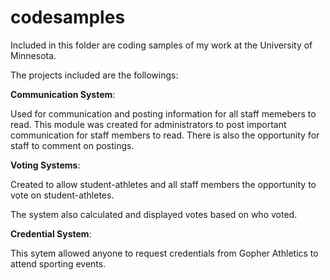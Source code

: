# codesamples

Included in this folder are coding samples of my work at the University of Minnesota.

The projects included are the followings:

**Communication System**:

Used for communication and posting information for all staff memebers to read. This module was created for administrators to post important communication for staff members to read.
There is also the opportunity for staff to comment on postings.

**Voting Systems**:

Created to allow student-athletes and all staff members the opportunity to vote on student-athletes.

The system also calculated and displayed votes based on who voted.

**Credential System**:

This sytem allowed anyone to request credentials from Gopher Athletics to attend sporting events. 
